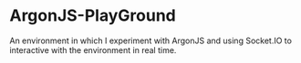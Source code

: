 # ArgonJS-PlayGround
An environment in which I experiment with ArgonJS and using Socket.IO to interactive with the environment in real time.
